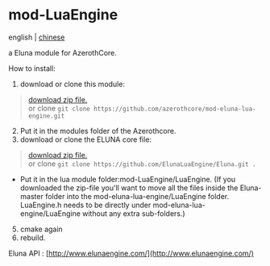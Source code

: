 # mod-LuaEngine
 english | [chinese](README_CN.md)

a Eluna module for AzerothCore.

How to install:

1. download or clone this module:  
>   [download zip file.](https://github.com/azerothcore/mod-eluna-lua-engine/archive/master.zip)  
>   or clone `git clone https://github.com/azerothcore/mod-eluna-lua-engine.git`  
2. Put it in the modules folder of the Azerothcore.  
3. download or clone the ELUNA core file:  
>   [download zip file.](https://github.com/ElunaLuaEngine/Eluna/archive/master.zip)  
>   or clone `git clone https://github.com/ElunaLuaEngine/Eluna.git .`  
* Put it in the lua module folder:mod-LuaEngine/LuaEngine. (If you downloaded the zip-file you'll want to move all the files inside the Eluna-master folder into the mod-eluna-lua-engine/LuaEngine folder. LuaEngine.h needs to be directly under mod-eluna-lua-engine/LuaEngine without any extra sub-folders.)
5. cmake again  
6. rebuild. 

Eluna API : [http://www.elunaengine.com/](http://www.elunaengine.com/)

